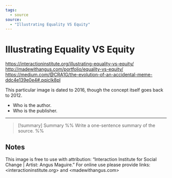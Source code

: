 ```yaml
---
tags:
  - source
source:
  - "Illustrating Equality VS Equity"
---
```

# Illustrating Equality VS Equity

https://interactioninstitute.org/illustrating-equality-vs-equity/
http://madewithangus.com/portfolio/equality-vs-equity/
https://medium.com/@CRA1G/the-evolution-of-an-accidental-meme-ddc4e139e0e4#.pqiclk8pl

This particular image is dated to 2016, though the concept itself goes back to 2012.

- Who is the author.
- Who is the publisher.

---
> [!summary] Summary
> %% Write a one-sentence summary of the source. %%

## Notes
This image is free to use with attribution: “Interaction Institute for Social Change | Artist: Angus Maguire.” For online use please provide links: <interactioninstitute.org> and <madewithangus.com>
